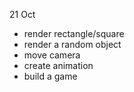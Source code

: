 21 Oct
+ render rectangle/square
+ render a random object
+ move camera
+ create animation
+ build a game